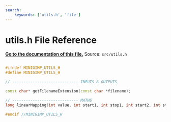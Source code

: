 ```yaml
---
search:
    keywords: ['utils.h', 'file']
---
```


# utils.h File Reference

**[Go to the documentation of this file.](utils_8h.md)**
Source: `src/utils.h`

    
    
    
    
    
      
    
    
    
```cpp

#ifndef MINIGIMP_UTILS_H
#define MINIGIMP_UTILS_H

// ----------------------------- INPUTS & OUTPUTS

const char* getFilenameExtension(const char *filename);

// ----------------------------- MATHS
long linearMapping(int value, int start1, int stop1, int start2, int stop2);

#endif //MINIGIMP_UTILS_H
```


    
  
